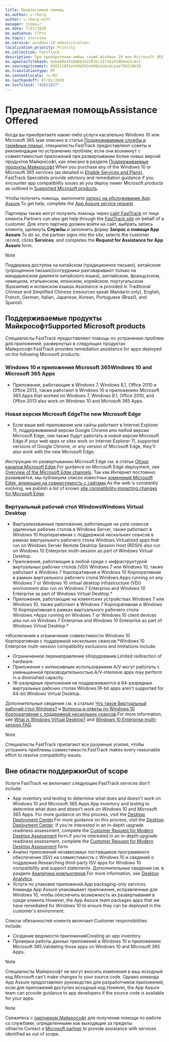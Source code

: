 ```yaml
---
title: Предлагаемая помощь
ms.author: v-rberg
author: v-rberg-msft
manager: jimmuir
ms.date: 7/01/2020
ms.audience: ITPro
ms.topic: overview
ms.service: windows-10-administration
localization_priority: Priority
ms.collection: FastTrack
description: При приобретении любых служб Windows 10 или Microsoft 365 специалисты FastTrack предоставляют советы и рекомендации по устранению проблем при развертывании Windows 10 и приложений Microsoft 365, а также по своевременному обновлению без дополнительной платы (при наличии соответствующей подписки).
ms.openlocfilehash: bebe49e4fe8808192265bc1573ea410b0e63cdc2
ms.sourcegitcommit: 850211891e549e582e649a1dacdc2aa79b520b39
ms.translationtype: MT
ms.contentlocale: ru-RU
ms.lasthandoff: 07/01/2020
ms.locfileid: "45011037"
---
```

# <a name="assistance-offered"></a><span data-ttu-id="b6431-103">Предлагаемая помощь</span><span class="sxs-lookup"><span data-stu-id="b6431-103">Assistance Offered</span></span>  

<span data-ttu-id="b6431-104">Когда вы приобретаете какие-либо услуги касательно Windows 10 или Microsoft 365 (как описано в статье [Поддерживаемые службы и тарифные планы](M365-eligible-services-and-plans.md)), специалисты FastTrack предоставляют советы и рекомендации по устранению проблем, если они возникнут с совместимостью приложений при развертывании более новых версий продуктов Майкрософт, как описано в разделе [Поддерживаемые продукты Майкрософт](#supported-microsoft-products).</span><span class="sxs-lookup"><span data-stu-id="b6431-104">When you purchase any of the Windows 10 or Microsoft 365 services (as detailed in [Eligible Services and Plans](M365-eligible-services-and-plans.md)), FastTrack Specialists provide advisory and remediation guidance if you encounter app compatibility issues as you deploy newer Microsoft products as outlined in [Supported Microsoft products](#supported-microsoft-products).</span></span>

<span data-ttu-id="b6431-105">Чтобы получить помощь, выполните [запрос на обслуживание App Assure](https://go.microsoft.com/fwlink/?linkid=2022721).</span><span class="sxs-lookup"><span data-stu-id="b6431-105">To get help, complete the [App Assure service request](https://go.microsoft.com/fwlink/?linkid=2022721).</span></span>

<span data-ttu-id="b6431-106">Партнеры также могут получить помощь через [сайт FastTrack](https://go.microsoft.com/fwlink/?linkid=780698) от лица клиента.</span><span class="sxs-lookup"><span data-stu-id="b6431-106">Partners can also get help through the [FastTrack site](https://go.microsoft.com/fwlink/?linkid=780698) on behalf of a customer.</span></span> <span data-ttu-id="b6431-107">Для этого партнер должен войти на сайт, выбрать запись клиента, щелкнуть **Службы** и заполнить форму **Запрос о помощи App Assure**.</span><span class="sxs-lookup"><span data-stu-id="b6431-107">To do so, the partner signs into the site, selects the customer record, clicks **Services**, and completes the **Request for Assistance for App Assure** form.</span></span>

> [!NOTE]
> <span data-ttu-id="b6431-108">Поддержка доступна на китайском (традиционное письмо), китайском (упрощенное письмо)(сотрудники разговаривают только на мандаринском диалекте китайского языка), английском, французском, немецком, итальянском, японском, корейском, португальском (Бразилия) и испанском языках.</span><span class="sxs-lookup"><span data-stu-id="b6431-108">Assistance is provided in Traditional Chinese and Simplified Chinese (resources speak Mandarin only), English, French, German, Italian, Japanese, Korean, Portuguese (Brazil), and Spanish.</span></span> 

## <a name="supported-microsoft-products"></a><span data-ttu-id="b6431-109">Поддерживаемые продукты Майкрософт</span><span class="sxs-lookup"><span data-stu-id="b6431-109">Supported Microsoft products</span></span>

<span data-ttu-id="b6431-110">Специалисты FastTrack предоставляют помощь по устранению проблем для приложений, развернутых в следующих продуктах Майкрософт:</span><span class="sxs-lookup"><span data-stu-id="b6431-110">FastTrack provides remediation assistance for apps deployed on the following Microsoft products:</span></span>

### <a name="windows-10-and-microsoft-365-apps"></a><span data-ttu-id="b6431-111">Windows 10 и приложения Microsoft 365</span><span class="sxs-lookup"><span data-stu-id="b6431-111">Windows 10 and Microsoft 365 Apps</span></span>

- <span data-ttu-id="b6431-112">Приложения, работающие в Windows 7, Windows 8,1, Office 2010 и Office 2013, также работают в Windows 10 и приложениях Microsoft 365.</span><span class="sxs-lookup"><span data-stu-id="b6431-112">Apps that worked on Windows 7, Windows 8.1, Office 2010, and Office 2013 also work on Windows 10 and Microsoft 365 Apps.</span></span>

### <a name="the-new-microsoft-edge"></a><span data-ttu-id="b6431-113">Новая версия Microsoft Edge</span><span class="sxs-lookup"><span data-stu-id="b6431-113">The new Microsoft Edge</span></span>

- <span data-ttu-id="b6431-114">Если ваши веб-приложения или сайты работают в Internet Explorer 11, поддерживаемой версии Google Chrome или любой версии Microsoft Edge, они также будут работать в новой версии Microsoft Edge.</span><span class="sxs-lookup"><span data-stu-id="b6431-114">If your web apps or sites work on Internet Explorer 11, supported versions of Google Chrome, or any version of Microsoft Edge, they'll also work with the new Microsoft Edge.</span></span>

<span data-ttu-id="b6431-115">Инструкции по развертыванию Microsoft Edge см. в статье [Обзор каналов Microsoft Edge](https://docs.microsoft.com/DeployEdge/microsoft-edge-channels).</span><span class="sxs-lookup"><span data-stu-id="b6431-115">For guidance on Microsoft Edge deployment, see [Overview of the Microsoft Edge channels](https://docs.microsoft.com/DeployEdge/microsoft-edge-channels).</span></span> <span data-ttu-id="b6431-116">Так как Интернет постоянно развивается, мы публикуем список известных [изменений Microsoft Edge, влияющих на совместимость с сайтами](https://docs.microsoft.com/microsoft-edge/web-platform/site-impacting-changes).</span><span class="sxs-lookup"><span data-stu-id="b6431-116">As the web is constantly evolving, we publish a list of known [site compatibility-impacting changes for Microsoft Edge](https://docs.microsoft.com/microsoft-edge/web-platform/site-impacting-changes).</span></span>

### <a name="windows-virtual-desktop"></a><span data-ttu-id="b6431-117">Виртуальный рабочий стол Windows</span><span class="sxs-lookup"><span data-stu-id="b6431-117">Windows Virtual Desktop</span></span>

- <span data-ttu-id="b6431-118">Виртуализованные приложения, работающие на узле сеансов удаленных рабочих столов в Windows Server, также работают в Windows 10 Корпоративная с поддержкой нескольких сеансов в рамках виртуального рабочего стола Windows.</span><span class="sxs-lookup"><span data-stu-id="b6431-118">Virtualized apps that run on Windows Server Remote Desktop Session Host (RDSH) also run on Windows 10 Enterprise multi-session as part of Windows Virtual Desktop.</span></span>
- <span data-ttu-id="b6431-119">Приложения, работающие в любой среде с инфраструктурой виртуальных рабочих столов (VDI) Windows 7 или Windows 10, также работают в Windows 7 Корпоративная и Windows 10 Корпоративная в рамках виртуального рабочего стола Windows.</span><span class="sxs-lookup"><span data-stu-id="b6431-119">Apps running on any Windows 7 or Windows 10 virtual desktop infrastructure (VDI) environment also run on Windows 7 Enterprise and Windows 10 Enterprise as part of Windows Virtual Desktop.\*</span></span>
- <span data-ttu-id="b6431-120">Приложения, работающие на клиентских устройствах Windows 7 или Windows 10, также работают в Windows 7 Корпоративная и Windows 10 Корпоративная в рамках виртуального рабочего стола Windows.\*</span><span class="sxs-lookup"><span data-stu-id="b6431-120">Apps running on Windows 7 or Windows 10 client devices also run on Windows 7 Enterprise and Windows 10 Enterprise as part of Windows Virtual Desktop.\*</span></span>

<span data-ttu-id="b6431-121">\*Исключения и ограничения совместимости Windows 10 Корпоративная с поддержкой нескольких сеансов:</span><span class="sxs-lookup"><span data-stu-id="b6431-121">\*Windows 10 Enterprise multi-session compatibility exclusions and limitations include:</span></span>
- <span data-ttu-id="b6431-122">Ограниченное перенаправление оборудования.</span><span class="sxs-lookup"><span data-stu-id="b6431-122">Limited redirection of hardware.</span></span>
- <span data-ttu-id="b6431-123">Приложения с интенсивным использованием A/V могут работать с уменьшенной производительностью.</span><span class="sxs-lookup"><span data-stu-id="b6431-123">A/V-intensive apps may perform in a diminished capacity.</span></span>
- <span data-ttu-id="b6431-124">16-разрядные приложения не поддерживаются в 64-разрядных виртуальных рабочих столах Windows.</span><span class="sxs-lookup"><span data-stu-id="b6431-124">16-bit apps aren't supported for 64-bit Windows Virtual Desktop.</span></span>

<span data-ttu-id="b6431-125">Дополнительные сведения см. в статьях [Что такое Виртуальный рабочий стол Windows?](https://docs.microsoft.com/azure/virtual-desktop/overview) и [Вопросы и ответы по Windows 10 Корпоративная с поддержкой нескольких сеансов](https://docs.microsoft.com/azure/virtual-desktop/windows-10-multisession-faq).</span><span class="sxs-lookup"><span data-stu-id="b6431-125">For more information, see [What is Windows Virtual Desktop?](https://docs.microsoft.com/azure/virtual-desktop/overview) and [Windows 10 Enterprise multi-session FAQ](https://docs.microsoft.com/azure/virtual-desktop/windows-10-multisession-faq).</span></span>

> [!NOTE]
> <span data-ttu-id="b6431-126">Специалисты FastTrack прилагают все разумные усилия, чтобы устранить проблемы совместимости.</span><span class="sxs-lookup"><span data-stu-id="b6431-126">FastTrack makes every reasonable effort to resolve compatibility issues.</span></span> 

## <a name="out-of-scope"></a><span data-ttu-id="b6431-127">Вне области поддержки</span><span class="sxs-lookup"><span data-stu-id="b6431-127">Out of scope</span></span>

<span data-ttu-id="b6431-128">Услуги FastTrack не включают следующее:</span><span class="sxs-lookup"><span data-stu-id="b6431-128">FastTrack services don't include:</span></span>
- <span data-ttu-id="b6431-129">App inventory and testing to determine what does and doesn't work on Windows 10 and Microsoft 365 Apps.</span><span class="sxs-lookup"><span data-stu-id="b6431-129">App inventory and testing to determine what does and doesn't work on Windows 10 and Microsoft 365 Apps.</span></span> <span data-ttu-id="b6431-130">For more guidance on this process, visit the [Desktop Deployment Center](https://go.microsoft.com/fwlink/?linkid=2080140).</span><span class="sxs-lookup"><span data-stu-id="b6431-130">For more guidance on this process, visit the [Desktop Deployment Center](https://go.microsoft.com/fwlink/?linkid=2080140).</span></span> <span data-ttu-id="b6431-131">If you're interested in an in-depth upgrade readiness assessment, complete the [Customer Request for Modern Desktop Assessment](https://go.microsoft.com/fwlink/?linkid=2053818) form.</span><span class="sxs-lookup"><span data-stu-id="b6431-131">If you're interested in an in-depth upgrade readiness assessment, complete the [Customer Request for Modern Desktop Assessment](https://go.microsoft.com/fwlink/?linkid=2053818) form.</span></span>
- <span data-ttu-id="b6431-132">Анализ приложений независимых поставщиков программного обеспечения (ISV) на совместимость с Windows 10 и сведений о поддержке.</span><span class="sxs-lookup"><span data-stu-id="b6431-132">Researching third-party ISV apps for Windows 10 compatibility and support statements.</span></span> <span data-ttu-id="b6431-133">Дополнительные сведения см. в разделе [Аналитика компьютеров](https://docs.microsoft.com/sccm/desktop-analytics/overview).</span><span class="sxs-lookup"><span data-stu-id="b6431-133">For more information, see [Desktop Analytics](https://docs.microsoft.com/sccm/desktop-analytics/overview).</span></span>
- <span data-ttu-id="b6431-134">Услуги по упаковке приложений.</span><span class="sxs-lookup"><span data-stu-id="b6431-134">App packaging-only services.</span></span> <span data-ttu-id="b6431-135">Команда App Assure упаковывает приложения, исправленные для Windows 10, чтобы обеспечить возможность их развертывания в среде клиента.</span><span class="sxs-lookup"><span data-stu-id="b6431-135">However, the App Assure team packages apps that we have remediated for Windows 10 to ensure they can be deployed in the customer's environment.</span></span>

<span data-ttu-id="b6431-136">Список обязанностей клиента включает:</span><span class="sxs-lookup"><span data-stu-id="b6431-136">Customer responsibilities include:</span></span>
- <span data-ttu-id="b6431-137">Создание ведомости приложения</span><span class="sxs-lookup"><span data-stu-id="b6431-137">Creating an app inventory.</span></span>
- <span data-ttu-id="b6431-138">Проверки работы данных приложений в Windows 10 и приложениях Microsoft 365.</span><span class="sxs-lookup"><span data-stu-id="b6431-138">Validating those apps on Windows 10 and Microsoft 365 Apps.</span></span>

> [!NOTE]
> <span data-ttu-id="b6431-139">Специалисты Майкрософт не могут вносить изменения в ваш исходный код.</span><span class="sxs-lookup"><span data-stu-id="b6431-139">Microsoft can't make changes to your source code.</span></span> <span data-ttu-id="b6431-140">Однако команда App Assure предоставляет руководство для разработчиков приложений, если для приложений доступен исходный код.</span><span class="sxs-lookup"><span data-stu-id="b6431-140">However, the App Assure team can provide guidance to app developers if the source code is available for your apps.</span></span>

> [!NOTE]
> <span data-ttu-id="b6431-141">Свяжитесь с [партнером Майкрософт](https://go.microsoft.com/fwlink/?linkid=2080150) для получения помощи по работе со службами, определенными как выходящие за пределы области.</span><span class="sxs-lookup"><span data-stu-id="b6431-141">Contact a [Microsoft partner](https://go.microsoft.com/fwlink/?linkid=2080150) to provide assistance with services identified as out of scope.</span></span>


